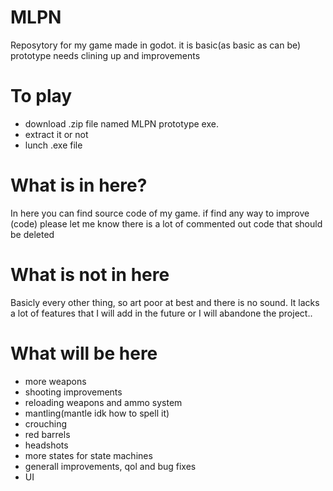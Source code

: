 # MLPN
Reposytory for my game made in godot. it is basic(as basic as can be) prototype needs clining up and improvements

# To play
- download .zip file named MLPN prototype exe.
- extract it or not
- lunch .exe file

# What is in here?
In here you can find source code of my game.
if find any way to improve (code) please let me know
there is a lot of commented out code that should be deleted

# What is not in here
Basicly every other thing, so art poor at best and there is no sound.
It lacks a lot of features that I will add in the future or I will abandone the project..

# What will be here
- more weapons
- shooting improvements
- reloading weapons and ammo system
- mantling(mantle idk how to spell it)
- crouching
- red barrels
- headshots
- more states for state machines
- generall improvements, qol and bug fixes
- UI
